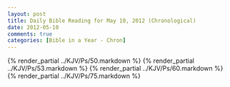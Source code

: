 ```yaml
---
layout: post
title: Daily Bible Reading for May 10, 2012 (Chronological)
date: 2012-05-10
comments: true
categories: [Bible in a Year - Chron]
---
```

{% render_partial ../KJV/Ps/50.markdown %}
{% render_partial ../KJV/Ps/53.markdown %}
{% render_partial ../KJV/Ps/60.markdown %}
{% render_partial ../KJV/Ps/75.markdown %}
